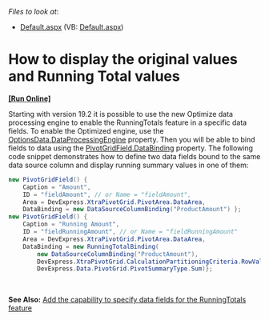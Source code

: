 <!-- default file list -->
*Files to look at*:

* [Default.aspx](./CS/WebApplication1/Default.aspx) (VB: [Default.aspx](./VB/WebApplication1/Default.aspx))
<!-- default file list end -->
# How to display the original values and Running Total values
<!-- run online -->
**[[Run Online]](https://codecentral.devexpress.com/e1962/)**
<!-- run online end -->




Starting with version 19.2 it is possible to use the new Optimize data processing engine to enable the RunningTotals feature in a specific data fields. To enable the Optimized engine, use the [OptionsData.DataProcessingEngine](https://docs.devexpress.com/CoreLibraries/DevExpress.XtraPivotGrid.PivotGridOptionsData.DataProcessingEngine) property. Then you will be able to bind fields to data using the [PivotGridField.DataBinding](https://docs.devexpress.com/CoreLibraries/DevExpress.XtraPivotGrid.PivotGridFieldBase.DataBinding) property. The following code snippet demonstrates how to define two data fields bound to the same data source column and display running summary values in one of them:

```cs
new PivotGridField() {
    Caption = "Amount",
    ID = "fieldAmount", // or Name = "fieldAmount",
    Area = DevExpress.XtraPivotGrid.PivotArea.DataArea,
    DataBinding = new DataSourceColumnBinding("ProductAmount") };
new PivotGridField() {
    Caption = "Running Amount",
    ID = "fieldRunningAmount", // or Name = "fieldRunningAmount"
    Area = DevExpress.XtraPivotGrid.PivotArea.DataArea,
    DataBinding = new RunningTotalBinding( 
        new DataSourceColumnBinding("ProductAmount"), 
        DevExpress.XtraPivotGrid.CalculationPartitioningCriteria.RowValue, 
        DevExpress.Data.PivotGrid.PivotSummaryType.Sum)};
```

 

**See Also:**
[Add the capability to specify data fields for the RunningTotals feature](https://www.devexpress.com/Support/Center/p/S30656) 



